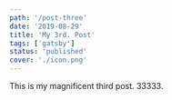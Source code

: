 ```yaml
---
path: '/post-three'
date: '2019-08-29'
title: 'My 3rd. Post'
tags: ['gatsby']
status: 'published'
cover: './icon.png'
---
```


This is my magnificent third post. 33333.